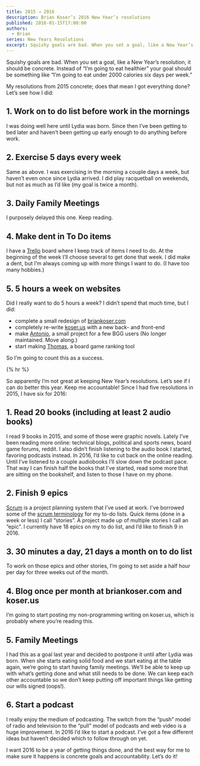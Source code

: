 ```yaml
---
title: 2015 → 2016
description: Brian Koser’s 2016 New Year’s resolutions
published: 2016-01-15T17:00:00
authors:
  - Brian
series: New Years Resolutions
excerpt: Squishy goals are bad. When you set a goal, like a New Year’s res­o­lu­tion, it should be con­crete. In­stead of “I’m go­ing to eat health­ier” your goal should be some­thing like “I’m go­ing to eat un­der 2000 calo­ries six days per week.”
---
```

Squishy goals are bad. When you set a goal, like a New Year’s resolution, it should be concrete. Instead of “I’m going to eat healthier” your goal should be something like “I’m going to eat under 2000 calories six days per week.” 

My resolutions from 2015 concrete; does that mean I got everything done? Let’s see how I did:

## 1. Work on to do list before work in the mornings
I was doing well here until Lydia was born. Since then I’ve been getting to bed later and haven’t been getting up early enough to do anything before work.

## 2. Exercise 5 days every week
Same as above. I was exercising in the morning a couple days a week, but haven’t even once since Lydia arrived. I did play racquetball on weekends, but not as much as I’d like (my goal is twice a month).

## 3. Daily Family Meetings
I purposely delayed this one. Keep reading.

## 4. Make dent in To Do items
I have a [Trello](http://trello.com) board where I keep track of items I need to do. At the beginning of the week I’ll choose several to get done that week. I did make a dent, but I’m always coming up with more things I want to do. (I have too many hobbies.)

## 5. 5 hours a week on websites
Did I really want to do 5 hours a week? I didn’t spend that much time, but I did:              
- complete a small redesign of [briankoser.com](http://briankoser.com)
- completely re-write [koser.us](http://koser.us) with a new back- and front-end
- make [Antonio](http://koser.us/antonio/), a small project for a few BGG users (No longer maintained. Move along.)
- start making [Thomas](http://github.com/briankoser/thomas), a board game ranking tool

So I’m going to count this as a success.

{% hr %}

So apparently I’m not great at keeping New Year’s resolutions. Let’s see if I can do better this year. Keep me accountable! Since I had five resolutions in 2015, I have six for 2016:

## 1. Read 20 books (including at least 2 audio books)
I read 9 books in 2015, and some of those were graphic novels. Lately I’ve been reading more online: technical blogs, political and sports news, board game forums, reddit. I also didn’t finish listening to the audio book I started, favoring podcasts instead. In 2016, I’d like to cut back on the online reading. Until I’ve listened to a couple audiobooks I’ll slow down the podcast pace. That way I can finish half the books that I’ve started, read some more that are sitting on the bookshelf, and listen to those I have on my phone.

## 2. Finish 9 epics
[Scrum](http://www.scrumalliance.org/why-scrum) is a project planning system that I’ve used at work. I’ve borrowed some of the [scrum terminology](https://www.scrumalliance.org/community/articles/2014/march/stories-versus-themes-versus-epics) for my to-do lists. Quick items (done in a week or less) I call “stories”. A project made up of multiple stories I call an “epic”. I currently have 18 epics on my to do list, and I’d like to finish 9 in 2016.

## 3. 30 minutes a day, 21 days a month on to do list
To work on those epics and other stories, I’m going to set aside a half hour per day for three weeks out of the month.

## 4. Blog once per month at briankoser.com and koser.us
I’m going to start posting my non-programming writing on koser.us, which is probably where you’re reading this.

## 5. Family Meetings
I had this as a goal last year and decided to postpone it until after Lydia was born. When she starts eating solid food and we start eating at the table again, we’re going to start having family meetings. We’ll be able to keep up with what’s getting done and what still needs to be done. We can keep each other accountable so we don’t keep putting off important things like getting our wills signed (oops!).

## 6. Start a podcast
I really enjoy the medium of podcasting. The switch from the “push” model of radio and television to the “pull” model of podcasts and web video is a huge improvement. In 2016 I’d like to start a podcast. I’ve got a few different ideas but haven’t decided which to follow through on yet.

I want 2016 to be a year of getting things done, and the best way for me to make sure it happens is concrete goals and accountability. Let’s do it!